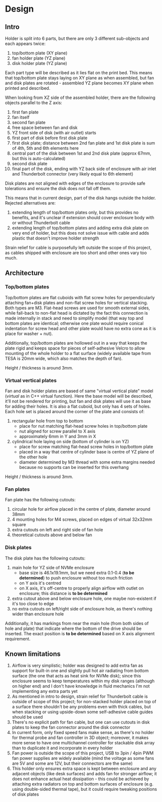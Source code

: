 # Design

## Intro

Holder is split into 6 parts, but there are only 3 different sub-objects and each appears twice:

1. top/bottom plate (XY plane)  
2. fan holder plate (YZ plane)
3. disk holder plate (YZ plane)

Each part type will be described as it lies flat on the print bed. This means that top/bottom plate stays laying on XY plane as when assembled, but fan and disk plates are rotated - assembled YZ plane becomes XY plane when printed and described.

When looking from XZ side of the assembled holder, there are the following objects parallel to the Z axis:

1. first fan plate
2. fan itself
3. second fan plate
4. free space between fan and disk
5. YZ front side of disk (with air outlet) starts
6. first part of disk before first disk plate
7. first disk plate; distance between 2nd fan plate and 1st disk plate is sum of 4th, 5th and 6th elements here
8. central part of the disk between 1st and 2nd disk plate (approx 67mm, but this is auto-calculated)
9. second disk plate
10. final part of the disk, ending with YZ back side of enclosure with air inlet and Thunderbolt connector (very likely equal to 6th element)

Disk plates are not aligned with edges of the enclosure to provide safe tolerations and ensure the disk does not fall off them. 

This means that in current design, part of the disk hangs outside the holder. Rejected alternatives are:

1. extending length of top/bottom plates only, but this provides no benefits, and it's unclear if extension should cover enclosure body with or without Thunderbolt cable
2. extending length of top/bottom plates and adding extra disk plate on very end of holder, but this does not solve issue with cable and adds plastic that doesn't improve holder strength

Strain relief for cable is purposefully left outside the scope of this project, as cables shipped with enclosure are too short and other ones vary too much.

## Architecture

### Top/bottom plates

Top/bottom plates are flat cuboids with flat screw holes for perpendicularly attaching fan+disk plates and non-flat screw holes for vertical stacking. Both types are M3. Flat-head screws are used for smooth external sides, while fall-back to non-flat head is dictated by the fact this connection is made internally in stack and need to simplify model (that way top and bottom plates are identical; otherwise one plate would require conical indentation for screw head and other plate would have no extra cone as it is place for washer + nut).

Additionally, top/bottom plates are hollowed out in a way that keeps the plate rigid and keeps space for pieces of self-adhesive Velcro to allow mounting of the whole holder to a flat surface (widely available tape from TESA is 20mm wide, which also matches the depth of fan).

Height / thickness is around 3mm.

### Virtual vertical plates

Fan and disk holder plates are based of same "virtual vertical plate" model (*virtual* as in C++ virtual function). Here the base model will be described, it'll not be rendered for printing, but fan and disk plates will use it as base for adding their holes. It is also a flat cuboid, but only has 4 sets of holes. Each hole set is placed around the corner of the plate and consists of:

1. rectangular hole from top to bottom
   - place for nut matching flat-head screw holes in top/bottom plate
   - nut aligned for screw parallel to X axis
   - approximately 6mm in Y and 3mm in X
2. cylindrical hole laying on side (bottom of cylinder is on YZ)
   - place for screw matching flat-head screw holes in top/bottom plate
   - placed in a way that centre of cylinder base is centre of YZ plane of the other hole
   - diameter determined by M3 thread with some extra margins needed because no supports can be inserted for this overhang

Height / thickness is around 3mm.

### Fan plates

Fan plate has the following cutouts:

1. circular hole for airflow placed in the centre of plate, diameter around 38mm
2. 4 mounting holes for M4 screws, placed on edges of virtual 32x32mm square
3. extra cutouts on left and right side of fan hole
4. theoretical cutouts above and below fan

### Disk plates

The disk plate has the following cutouts:

1. main hole for YZ side of NVMe enclosure
   - base size is 46.1x19.1mm, but we need extra 0.1-0.4 (**to be determined**) to push enclosure without too much friction
   - on Y axis it's centred
   - on X axis, it's off-centre to properly align airflow with outlet on enclosure; this distance is **to be determined**
2. extra cutout above and below enclosure hole, one maybe non-existent if it's too close to edge
3. no extra cutouts on left/right side of enclosure hole, as there's nothing wider than enclosure hole

Additionally, it has markings from near the main hole (from both sides of hole and plate) that indicate where the bottom of the drive should be inserted. The exact position is **to be determined** based on X axis alignment requirement.

## Known limitations

1. Airflow is very simplistic; holder was designed to add extra fan as support for built-in one and slightly pull hot air radiating from bottom surface (the one that acts as heat sink for NVMe disk); since this enclosure seems to keep temperatures within my disk ranges (although on higher end) and I don't have knowledge in fluid mechanics I'm not implementing any extra parts yet
2. As mentioned in intro to design, strain relief for Thunderbolt cable is outside of scope of this project; for non-stacked holder placed on top of a surface there shouldn't be any problems even with thick cables, but when stacking or using upside-down some self-adhesive cable guides should be used
3. There's no explicit path for fan cable, but one can use cutouts in disk plates to keep the fan connector around the disk connector
4. In current form, only fixed speed fans make sense, as there's no holder for thermal probe and fan controller in 3D object; moreover, it makes more sense to have one multichannel controller for stackable disk array than to duplicate it and incorporate in every holder
5. Fan power is outside the scope of this project, USB to 3pin / 4pin PWM fan power supplies are widely available (mind the voltage as some fans are 5V and some are 12V, but their connectors are the same)
6. This holder only ensures extra space is kept between enclosure and any adjacent objects (like desk surfaces) and adds fan for stronger airflow; it does not enhance actual heat dissipation - this could be achieved by attaching extra radiators on top and bottom surfaces of enclosure (e.g. using double-sided thermal tape), but it could require tweaking positions of disk plates
